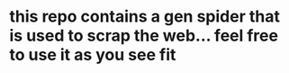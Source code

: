 # this repo contains a gen spider that is used to scrap the web... feel free to use it as you see fit
